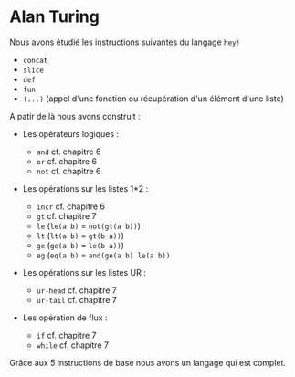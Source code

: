 # Alan Turing

Nous avons étudié les instructions suivantes du langage `hey!`
  - `concat`
  - `slice`
  - `def`
  - `fun`
  - `(...)` (appel d'une fonction ou récupération d'un élément d'une liste)

A patir de là nous avons construit :
  - Les opérateurs logiques :
    - `and` cf. chapitre 6
    - `or` cf. chapitre 6
    - `not` cf. chapitre 6

  - Les opérations sur les listes 1\*2 :
    - `incr` cf. chapitre 6
    - `gt`  cf. chapitre 7
    - `le` (`le(a b)` = `not(gt(a b))`)
    - `lt` (`lt(a b)` = `gt(b a))`)
    - `ge` (`ge(a b)` = `le(b a))`)
    - `eg` (`eq(a b)` = `and(ge(a b) le(a b))`

  - Les opérations sur les listes UR :
    - `ur-head` cf. chapitre 7
    - `ur-tail` cf. chapitre 7

  - Les opération de flux :
    - `if` cf. chapitre 7
    - `while` cf. chapitre 7
    
Grâce aux 5 instructions de base nous avons un langage qui est complet.